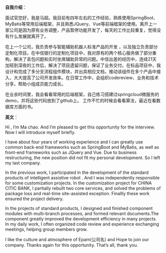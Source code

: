 **自我介绍**：

​		面试官您好，我是马超。我目前有四年左右的工作经验，熟练使用SpringBoot、MyBatis等常用后端框架，并且熟悉JQuery、Vue等前端框架的使用。离开上一家公司是因为原有业务调整，产品暂停功能开发了，每天的工作比较重复，觉得没有什么发展就离开了。

  在上一个公司，我负责参与智能辅助机器人标准产品的开发 ，以及独立负责部分定制化项目。在中信银行的定制化项目中，我对原有的两个核心服务做了部分重构，解决了丢包问题和实时坐席辅助异常的问题。中信出差的经历中，连续21天加班到深夜的工作后，解决了项目遗留问题，保证了业务交付。在标品项目中，我设计和完成了多分支流程组件模块，并出具相应文档，推动该组件在多个产品中接入，大大提高了公司开发效率。在日常工作中，会组织codereview、业务和技术分享，帮助小组成员能力成长。

   在业余时间里，我会看看常用的后端框架，自己练习搭建过springcloud微服务的demo，并将这些代码放到了github上。
工作不忙的时候会看看算法，最近在看数据库方面的书。





**英文**：

Hi , I’m Ma chao. And I’m pleased to get this opportunity for the interview. Now I will introduce myself briefly.

   I have about four years of working experience and I can greatly use common back-end frameworks such as SpringBoot and MyBatis, as well as front-end frameworks such as JQuery and Vue. Due to business restructuring, the new position did not fit my personal development. So I left my last company.

  In the previous work, I participated in the development of the standard products of intelligent assistive robot . And I was independently responsible for some customization projects. In the customization project for CHINA CITIC BANK, I partially rebuilt two core services, and solved the problems of package loss and real-time site-assisted exception. Finallly these work ensured the project delivery. 

  In the projects of standard products, I designed and finished component modules with multi-branch processes, and formed relevant documents.The component greatly improved the development efficiency in many projects. 
    In my daily work, I often organized code review and experience exchanging meetings, helping group members grow.

I like the culture and atmosphere of Epam(公司名) and Hope to join our company. Thanks again for this opportunity. That’s all, thank you.

